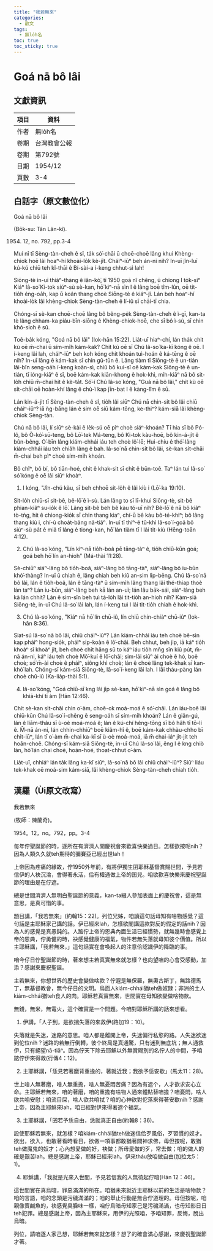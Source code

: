 ```yaml
---
title: "我若無來"
categories:
  - 散文
tags:
  - 無lo̍h名
toc: true
toc_sticky: true
---
```


# Goá nā bô lâi

## 文獻資訊

| 項目 | 資料 |
|---|---|
| 作者 | 無lo̍h名 |
| 卷期 | 台灣教會公報 |
| 卷期 | 第792號 |
| 日期 | 1954/12 |
| 頁數 | 3-4 |

## 白話字（原文數位化）

Goá nā bô lâi

(Bo̍k-su: Tân Lân-kî).

1954. 12, no. 792, pp.3-4

Muí nî tī Sèng-tàn-cheh ê sî, ta̍k só͘-chāi ū choē-choē lâng khui Khèng-chiok hoē lâi hoaⁿ-hí khoài-lo̍k kè-ji̍t. Cháiⁿ-iūⁿ beh án-ni nih? In-uī jîn-luī kú-kú chiū teh kî-thāi ê Bí-sài-a í-keng chhut-sì lah!

Siōng-tè in-uī thiàⁿ-thàng ê iân-kò͘, tī 1950 goā nî chêng, ū chiong I to̍k-siⁿ Kiáⁿ Iâ-so͘ Ki-tok siúⁿ-sù sè-kan, hō͘ kìⁿ-nā sìn I ê lâng boē tîm-lûn, oē tit-tio̍h éng-oa̍h, kap ū koân thang choè Siōng-tè ê kiáⁿ-jî. Lán beh hoaⁿ-hí khoài-lo̍k lâi khèng-chiok Sèng-tàn-cheh ê lí-iû sī chāi-tī chia.

Chóng-sī sè-kan choē-choē lâng bô bêng-pe̍k Sèng-tàn-cheh ê ì-gī, kan-ta tè lâng chham-ka piáu-bīn-siōng ê Khèng-chiok-hoē, che sī bô ì-sù, sī chin khó-sioh ê sū.

Toê-ba̍k kóng, "Goá nā bô lâi" (Iok-hān 15:22). Lia̍t-uī hiaⁿ-chí, lán tha̍k chit kù oē m̄-chai ū sím-mi̍h kám-kak? Chit kù oē sī Chú Iâ-so͘ ka-kī kóng ê oē. I í-keng lâi lah, cháiⁿ-iūⁿ beh koh kóng chit khoán tuì-hoán ê ká-tēng ê oē nih? In-uī lâng ê kám-kak sī chin gû-tūn ê. Lâng tiàm tī Siōng-tè ê un-tián lāi-bīn seng-oa̍h í-keng koàn-sì, chiū bô kuí-sî oē kám-kak Siōng-tè ê un-tián, tī ióng-kiāⁿ ê sî, boē kám-kak kiān-khong ê hok-khì, mi̍h-kiāⁿ nā bô sit-lo̍h chiū m̄-chai hit ê kè-ta̍t. Só͘-í Chú Iâ-so͘ kóng, "Guá nā bô lâi," chit kù oē si̍t-chāi oē hoàn-khí lâng ê chù-ì kap jīn-bat I ê kàng-lîm ê sū.

Lán kin-á-ji̍t tī Sèng-tàn-cheh ê sî, tio̍h lâi siūⁿ Chú nā chin-si̍t bô lâi chiū cháiⁿ-iūⁿ? iā ǹg-bāng lán ê sim oē siū kám-tōng, ke-thiⁿ? kám-siā lâi khèng-chiok Sèng-tàn.

Chú nā bô lâi, lí siūⁿ sè-kài ê le̍k-sú oē pìⁿ choè siáⁿ-khoán? Tī hia sī bô Pó-lô, bô Ò-kó͘-sū-teng, bô Lō͘-tek Má-teng, bô Ki-tok kàu-hoē, bô kin-á-ji̍t ê bûn-bêng. O͘-bīn lâng kiám-chhái iáu teh choè lô͘-lē; Hui-chiu ê thó͘-lâng kiám-chhái iáu teh chia̍h lâng ê bah. Iâ-so͘ nā chin-si̍t bô lâi, sè-kan si̍t-chāi m̄-chai beh pìⁿ choè sím-mi̍h khoán.

Bô chîⁿ, bô bí, bô tiān-hoé, chit ê khak-si̍t sī chi̍t ê būn-toê. Taⁿ lán tuì Iâ-so͘ só͘ kóng ê oē lâi siūⁿ khoàⁿ.

1. I kóng, "Jîn-chú kàu, sī beh chhoē sit-lo̍h ê lâi kiù i (Lō͘-ka 19:10).

Sit-lo̍h chiū-sī sit-bê, bê-lō͘ ê ì-sù. Lán lâng to sī lī-khui Siōng-tè, sit-bê phian-kiâⁿ su-io̍k ê lō͘. Lâng sit-bê beh bê kàu tó-uī nih? Bê-lō͘ ê nā bô kiâⁿ tò-tńg, hit ê chiong-kio̍k sī chin thang kiaⁿ, chí-ū bê kàu bô-té-khiⁿ; bô lâng thang kiù i, chí-ū choa̍t-bāng nā-tiāⁿ. In-uī tī thiⁿ-ē tû-khì Iâ-so͘ í-goā bô siúⁿ-sù pa̍t ê miâ tī lâng ê tiong-kan, hō͘ lán tiàm tī I lâi tit-kiù (Hēng-toān 4:12).

2. Chú Iâ-so͘ kóng, "Lín kìⁿ-nā tio̍h-boâ pē tāng-tàⁿ ê, tio̍h chiū-kūn goá; goá beh hō͘ lín an-hioh" (Má-thài 11:28).

Sè-chiūⁿ siáⁿ-lâng bô tio̍h-boâ, siáⁿ-lâng bô tāng-tàⁿ, siáⁿ-lâng bô iu-būn khó͘-thàng? In-uī ū chiah ê, lâng chiah beh kiû an-sim li̍p-bēng. Chú Iâ-so͘ nā bô lâi, lán ê tio̍h-boâ, lán ê tāng-tàⁿ ū sím-mi̍h lâng thang lâi thé-thiap thoè lán taⁿ? Lán iu-būn, siáⁿ-lâng beh kā lán an-uì; lán lâu ba̍k-sái, siáⁿ-lâng beh kā lán chhit? Lán ê sim-sîn beh tuì tá-lo̍h lâi tit-tio̍h an-hioh nih? Kám-siā Siōng-tè, in-uī Chú Iâ-so͘ lâi lah, lán í-keng tuì I lâi tit-tio̍h chiah ê hok-khì.

3. Chú Iâ-so͘ kóng, "Kiáⁿ nā hō͘ lín chū-iû, lín chiū chin-chiàⁿ chū-iûⁿ (Iok-hān 8:36).

Siat-sú Iâ-so͘ nā bô lâi, chiū cháiⁿ-iūⁿ? Lán kiám-chhái iáu teh choè bê-sìn kap pháiⁿ hong-sio̍k, pháiⁿ si̍p-koàn ê lô͘-châi. Beh chhut, beh ji̍p, iā káⁿ tio̍h khoàⁿ sî khoàⁿ ji̍t, beh choè chi̍t hāng sū to káⁿ iáu tio̍h mn̄g sîn kiû pu̍t, m̄-nā án-ni, káⁿ iáu teh choè Mô͘-kuí ê lô͘-châi; sim-lāi siūⁿ ài choè ê hó, boē choè; só͘ m̄-ài choè ê pháiⁿ, siông khì choè; lán ê choè lâng tek-khak sī kan-khó͘ lah. Chóng-sī kám-siā Siōng-tè, Iâ-so͘ í-keng lâi lah. I lâi tháu-pàng lán choè chū-iû (Ka-lia̍p-thài 5:1).

4. Iâ-so͘ kóng, "Goá chiū-sī kng lâi ji̍p sè-kan, hō͘ kìⁿ-nā sìn goá ê lâng bô khiā-khí tī àm (Hān 12:46).

Chit sè-kan si̍t-chāi chin o͘-àm, choē-ok moá-moá ê só͘-chāi. Lán iáu-boē lâi chiū-kūn Chú Iâ-so͘ í-chêng ê seng-oa̍h sī sím-mi̍h khoán? Lán ê giân-gú, lán ê liām-thâu sī ù-oè moá-moá ê; lán ê kú-chí hêng-tōng sī bô ha̍h tī tō-lí ê. M̄-nā án-ni, lán chhin-chhiūⁿ boē kiâm-hî ê, boē kám-kak chhàu-chho bī chi̍t-iūⁿ, lán tī o͘-àm m̄-chai ka-kī sī ù-oè moá-moá, iā m̄ chai-iáⁿ ji̍t-ji̍t teh hoān-choē. Chóng-sī kám-siā Siōng-tè, in-uī Chú Iâ-so͘ lâi, ēng I ê kng chiò lán, hō͘ lán chai choē, hoán-hoé, thoat-chhut o͘-àm.

Lia̍t-uī, chhiáⁿ lán ta̍k lâng ka-kī siūⁿ, Iâ-so͘ nā bô lâi chiū cháiⁿ-iūⁿ? Siūⁿ liáu tek-khak oē moá-sim kám-siā, lâi khèng-chiok Sèng-tàn-cheh chiah tio̍h.

## 漢羅（Ùi原文改寫）

我若無來

(牧師：陳蘭奇)。

1954。12，no。792，pp。3-4

每年佇聖誕節的時，逐所在有濟濟人開慶祝會來歡喜快樂過日。怎樣欲按呢nih？因為人類久久就teh期待的彌賽亞已經出世lah！

上帝因為疼痛的緣故，佇1950外年前，有將伊獨生囝耶穌基督賞賜世間，予見若信伊的人袂沉淪，會得著永活，佮有權通做上帝的囝兒。咱欲歡喜快樂來慶祝聖誕節的理由是在佇遮。

總是世間濟濟人無明白聖誕節的意義，kan-ta綴人參加表面上的慶祝會，這是無意思，是真可惜的事。

題目講，「我若無來」(約翰15：22)。列位兄姊，咱讀這句話毋知有啥物感覺？這句話是主耶穌家己講的話。伊已經來lah，怎樣欲閣講這款對反的假定的話nih？因為人的感覺是真愚鈍的。人踮佇上帝的恩典內面生活已經慣勢，就無幾時會感覺上帝的恩典，佇勇健的時，袂感覺健康的福氣，物件若無失落就毋知彼个價值。所以主耶穌講，「我若無來，」這句話實在會喚起人的注意佮認識伊的降臨的事。

咱今仔日佇聖誕節的時，著來想主若真實無來就怎樣？也向望咱的心會受感動，加添？感謝來慶祝聖誕。

主若無來，你想世界的歷史會變做啥款？佇遐是無保羅，無奧古斯丁，無路德馬丁，無基督教會，無今仔日的文明。烏面人kiám-chhái猶teh做奴隸；非洲的土人kiám-chhái猶teh食人的肉。耶穌若真實無來，世間實在毋知欲變做啥物款。

無錢，無米，無電火，這个確實是一个問題。今咱對耶穌所講的話來想看。

1. 伊講，「人子到，是欲揣失落的來救伊(路加19：10)。

失落就是失迷，迷路的意思。咱人都是離開上帝，失迷偏行私慾的路。人失迷欲迷到佗位nih？迷路的若無行倒轉，彼个終局是真通驚，只有迷到無底坑；無人通救伊，只有絕望nā-tiāⁿ。因為佇天下除去耶穌以外無賞賜別的名佇人的中間，予咱踮佇伊來得救(行傳4：12)。

2. 主耶穌講，「恁見若著磨背重擔的，著就近我；我欲予恁安歇」(馬太11：28)。

世上啥人無著磨，啥人無重擔，啥人無憂悶苦痛？因為有遮个，人才欲求安心立命。主耶穌若無來，咱的著磨，咱的重擔有啥物人通來體貼替咱擔？咱憂悶，啥人欲共咱安慰；咱流目屎，啥人欲共咱拭？咱的心神欲對佗落來得著安歇nih？感謝上帝，因為主耶穌來lah，咱已經對伊來得著遮个福氣。

3. 主耶穌講，「囝若予恁自由，恁就真正自由(約翰8：36)。

設使耶穌若無來，就怎樣？咱kiám-chhái猶teh做迷信佮歹風俗，歹習慣的奴才。欲出，欲入，也敢著看時看日，欲做一項事都敢猶著問神求佛，毋但按呢，敢猶teh做魔鬼的奴才；心內想愛做的好，袂做；所毋愛做的歹，常去做；咱的做人的確是艱苦lah。總是感謝上帝，耶穌已經來lah。伊來tháu放咱做自由(加拉太5：1)。

4. 耶穌講，「我就是光來入世間，予見若信我的人無徛起佇暗(Hān 12：46)。

這世間實在真烏暗，罪惡滿滿的所在。咱猶未來就近主耶穌以前的生活是啥物款？咱的言語，咱的念頭是污穢滿滿的；咱的舉止行動是無合佇道理的。毋但按呢，咱親像賣鹹魚的，袂感覺臭臊味一樣，咱佇烏暗毋知家己是污穢滿滿，也毋知影日日teh犯罪。總是感謝上帝，因為主耶穌來，用伊的光照咱，予咱知罪，反悔，脫出烏暗。

列位，請咱逐人家己想，耶穌若無來就怎樣？想了的確會滿心感謝，來慶祝聖誕節才著。
